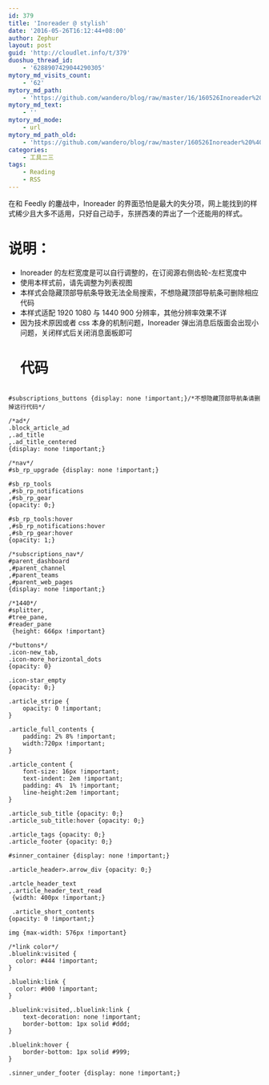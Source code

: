 ```yaml
---
id: 379
title: 'Inoreader @ stylish'
date: '2016-05-26T16:12:44+08:00'
author: Zephur
layout: post
guid: 'http://cloudlet.info/t/379'
duoshuo_thread_id:
    - '6288907429044290305'
mytory_md_visits_count:
    - '62'
mytory_md_path:
    - 'https://github.com/wandero/blog/raw/master/16/160526Inoreader%20%40%20stylish.md'
mytory_md_text:
    - ''
mytory_md_mode:
    - url
mytory_md_path_old:
    - 'https://github.com/wandero/blog/raw/master/160526Inoreader%20%40%20stylish.md'
categories:
    - 工具二三
tags:
    - Reading
    - RSS
---
```


在和 Feedly 的鏖战中，Inoreader 的界面恐怕是最大的失分项，网上能找到的样式稀少且大多不适用，只好自己动手，东拼西凑的弄出了一个还能用的样式。

<!-- more -->

# 说明：

- Inoreader 的左栏宽度是可以自行调整的，在订阅源右侧齿轮-左栏宽度中
- 使用本样式前，请先调整为列表视图
- 本样式会隐藏顶部导航条导致无法全局搜索，不想隐藏顶部导航条可删除相应代码
- 本样式适配 1920 1080 与 1440 900 分辨率，其他分辨率效果不详
- 因为技术原因或者 css 本身的机制问题，Inoreader 弹出消息后版面会出现小问题，关闭样式后关闭消息面板即可  
    # 代码

```

#subscriptions_buttons {display: none !important;}/*不想隐藏顶部导航条请删掉这行代码*/

/*ad*/
.block_article_ad
,.ad_title
,.ad_title_centered
{display: none !important;}

/*nav*/
#sb_rp_upgrade {display: none !important;}

#sb_rp_tools
,#sb_rp_notifications
,#sb_rp_gear
{opacity: 0;}

#sb_rp_tools:hover
,#sb_rp_notifications:hover
,#sb_rp_gear:hover
{opacity: 1;}

/*subscriptions_nav*/
#parent_dashboard
,#parent_channel
,#parent_teams
,#parent_web_pages
{display: none !important;}

/*1440*/
#splitter,
#tree_pane,
#reader_pane
 {height: 666px !important}

/*buttons*/
.icon-new_tab,
.icon-more_horizontal_dots
{opacity: 0}

.icon-star_empty
{opacity: 0;}

.article_stripe {
    opacity: 0 !important;
}

.article_full_contents {
    padding: 2% 8% !important;
    width:720px !important;
}

.article_content {
    font-size: 16px !important;
    text-indent: 2em !important;
    padding: 4%  1% !important;
    line-height:2em !important;
}

.article_sub_title {opacity: 0;}
.article_sub_title:hover {opacity: 0;}

.article_tags {opacity: 0;}
.article_footer {opacity: 0;}

#sinner_container {display: none !important;}

.article_header>.arrow_div {opacity: 0;}

.artcle_header_text
,.article_header_text_read
 {width: 400px !important;}

 .article_short_contents
{opacity: 0 !important;}

img {max-width: 576px !important}

/*link color*/
.bluelink:visited {
  color: #444 !important;
}

.bluelink:link {
  color: #000 !important;
}

.bluelink:visited,.bluelink:link {
    text-decoration: none !important;
    border-bottom: 1px solid #ddd;
}

.bluelink:hover {
    border-bottom: 1px solid #999;
}

.sinner_under_footer {display: none !important;}
```